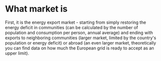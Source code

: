 # What market is

First, it is the energy export market - starting from simply restoring the energy deficit in communities (can be calculated by the number of population and consumption per person, annual average) and ending with exports to neighboring communities (larger market, limited by the country's population or energy deficit) or abroad (an even larger market, theoretically you can find data on how much the European grid is ready to accept as an upper limit).